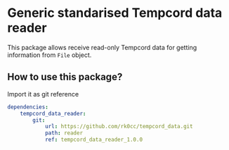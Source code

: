 # Generic standarised Tempcord data reader

This package allows receive read-only Tempcord data for getting information from `File` object.

## How to use this package?

Import it as git reference

```yaml
dependencies:
    tempcord_data_reader:
        git:
            url: https://github.com/rk0cc/tempcord_data.git
            path: reader
            ref: tempcord_data_reader_1.0.0
```